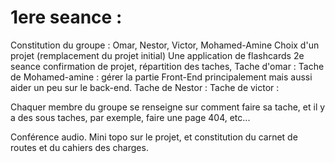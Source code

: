 # 1ere seance : 
Constitution du groupe : Omar, Nestor, Victor, Mohamed-Amine
Choix d'un projet (remplacement du projet initial) Une application de flashcards
2e seance confirmation de projet, répartition des taches, 
Tache d'omar : 
Tache de Mohamed-amine :  gérer la partie Front-End principalement mais aussi aider un peu sur le back-end.
Tache de Nestor :
Tache de victor : 
        
Chaquer membre du groupe se renseigne sur comment faire sa tache, et il y a des sous taches, par exemple, faire une page 404, etc...

Conférence audio. Mini topo sur le projet, et constitution du carnet de routes et du cahiers des charges.
